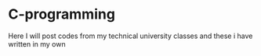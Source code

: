 # C-programming
Here I will post codes from my technical university classes and these i have written in my own
